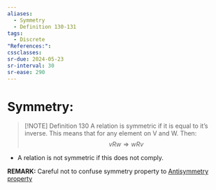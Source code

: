 ```yaml
---
aliases:
  - Symmetry
  - Definition 130-131
tags:
  - Discrete
"References:": 
cssclasses: 
sr-due: 2024-05-23
sr-interval: 30
sr-ease: 290
---
```

# Symmetry: 

> [!NOTE] Definition 130
> A relation is symmetric if it is equal to it’s inverse. This means that for any element on V and W. Then: 
> $$
> vRw \Rightarrow wRv
> $$
+ A relation is not symmetric if this does not comply. 


**REMARK:** Careful not to confuse symmetry property to [Antisymmetry property](20240423%20-%20180447%20-%20Property%20-Antisymmetry.md)